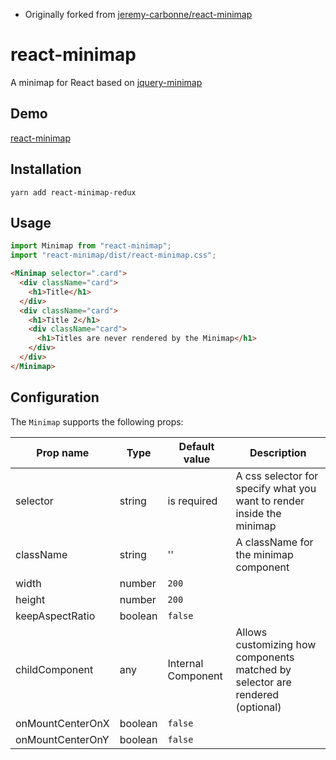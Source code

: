- Originally forked from
  [jeremy-carbonne/react-minimap](jeremy-carbonne/react-minimap)

# react-minimap

A minimap for React based on
[jquery-minimap](https://github.com/john-bai/jquery-minimap)

## Demo

[react-minimap](https://jeremy-carbonne.github.io/react-minimap/)

## Installation

`yarn add react-minimap-redux`

## Usage

```js
import Minimap from "react-minimap";
import "react-minimap/dist/react-minimap.css";
```

```html
<Minimap selector=".card">
  <div className="card">
    <h1>Title</h1>
  </div>
  <div className="card">
    <h1>Title 2</h1>
    <div className="card">
      <h1>Titles are never rendered by the Minimap</h1>
    </div>
  </div>
</Minimap>
```

## Configuration

The `Minimap` supports the following props:

| Prop name        | Type    | Default value      | Description                                                                   |
| ---------------- | ------- | ------------------ | ----------------------------------------------------------------------------- |
| selector         | string  | is required        | A css selector for specify what you want to render inside the minimap         |
| className        | string  | ''                 | A className for the minimap component                                         |
| width            | number  | `200`              |                                                                               |
| height           | number  | `200`              |                                                                               |
| keepAspectRatio  | boolean | `false`            |                                                                               |
| childComponent   | any     | Internal Component | Allows customizing how components matched by selector are rendered (optional) |
| onMountCenterOnX | boolean | `false`            |                                                                               |
| onMountCenterOnY | boolean | `false`            |                                                                               |
